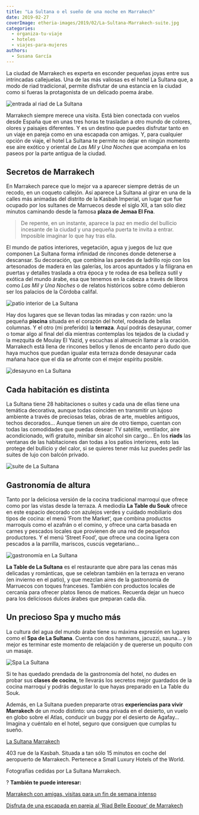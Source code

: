 ```yaml
---
title: "La Sultana o el sueño de una noche en Marrakech"
date: 2019-02-27
coverImage: etheria-images/2019/02/La-Sultana-Marrakech-suite.jpg
categories: 
  - organiza-tu-viaje
  - hoteles
  - viajes-para-mujeres
authors: 
  - Susana García
---
```


La ciudad de Marrakech es experta en esconder pequeñas joyas entre sus intrincadas 
callejuelas. Una de las más valiosas es el hotel La Sultana que, a modo de riad 
tradicional, permite disfrutar de una estancia en la ciudad como si fueras la 
protagonista de un delicado poema árabe. 

![entrada al riad de La Sultana](etheria-images/2019/02/LaSultana-Marrakech-entrada.jpg "Entrada de La Sultana.")

Marrakech siempre merece una visita. Está bien conectada con vuelos desde España que en 
unas tres horas te trasladan a otro mundo de colores, olores y paisajes diferentes. Y es 
un destino que puedes disfrutar tanto en un viaje en pareja como en una escapada con 
amigas. Y, para cualquier opción de viaje, el hotel La Sultana te permite no dejar en 
ningún momento ese aire exótico y oriental de _Las Mil y Una Noches_ que acompaña en los 
paseos por la parte antigua de la ciudad. 

## Secretos de Marrakech

En Marrakech parece que lo mejor va a aparecer siempre detrás de un recodo, en un 
coqueto callejón. Así aparece La Sultana al girar en una de la calles más animadas del 
distrito de la Kasbah Imperial, un lugar que fue ocupado por los sultanes de Marruecos 
desde el siglo XII, a tan sólo diez minutos caminando desde la famosa **plaza de Jemaa 
El Fna**. 

> De repente, en un instante, aparece la paz en medio del bullicio incesante de la ciudad 
> y una pequeña puerta te invita a entrar. Imposible imaginar lo que hay tras ella. 

El mundo de patios interiores, vegetación, agua y juegos de luz que componen La Sultana 
forma infinidad de rincones donde detenerse a descansar. Su decoración, que combina las 
paredes de ladrillo rojo con los artesonados de madera en las galerías, los arcos 
apuntados y la filigrana en puertas y detalles traslada a otra época y te rodea de esa 
belleza sutil y exótica del mundo árabe, esa que tenemos en la cabeza a través de libros 
como _Las Mil y Una Noches_ o de relatos históricos sobre cómo debieron ser los palacios 
de la Córdoba califal. 

![patio interior de La Sultana](etheria-images/2019/02/LaSultanaMarrakech-cena-piscina.jpg "Mesas para una cena junto a la piscina.")

Hay dos lugares que se llevan todas las miradas y con razón: uno la pequeña **piscina** 
situada en el corazón del hotel, rodeada de bellas columnas. Y el otro (mi preferido) la 
**terraza**. Aquí podrás desayunar, comer o tomar algo al final del día mientras 
contemplas los tejados de la ciudad y la mezquita de Moulay El Yazid, y escuchas al 
almuecín llamar a la oración. Marrakech está llena de rincones bellos y llenos de 
encanto pero dudo que haya muchos que puedan igualar esta terraza donde desayunar cada 
mañana hace que el día se afronte con el mejor espíritu posible. 

![desayuno en La Sultana](etheria-images/2019/02/La-Sultana-Marrakech-terraza.jpg "La terraza y parte del bufé de desayuno.")

## Cada habitación es distinta

La Sultana tiene 28 habitaciones o suites y cada una de ellas tiene una temática 
decorativa, aunque todas coinciden en transmitir un lujoso ambiente a través de 
preciosas telas, obras de arte, muebles antiguos, techos decorados... Aunque tienen un 
aire de otro tiempo, cuentan con todas las comodidades que puedas desear: TV satélite, 
ventilador, aire acondicionado, wifi gratuito, minibar sin alcohol sin cargo… En los 
**riads** las ventanas de las habitaciones dan todas a los patios interiores, esto las 
protege del bullicio y del calor, si se quieres tener más luz puedes pedir las suites de 
lujo con balcón privado. 

![suite de La Sultana](etheria-images/2019/02/La-Sultana-Marrakech-suite.jpg "Una de las suites de La Sultana.")

## Gastronomía de altura

Tanto por la deliciosa versión de la cocina tradicional marroquí que ofrece como por las 
vistas desde la terraza. A mediodía **La Table du Souk** ofrece en este espacio decorado 
con azulejos verdes y cuidado mobiliario dos tipos de cocina: el menú ‘From the Market’, 
que combina productos marroquís como el azafrán o el comino, y ofrece una carta basada 
en carnes y pescados locales que provienen de una red de pequeños productores. Y el menú 
‘Street Food’, que ofrece una cocina ligera con pescados a la parrilla, mariscos, cuscús 
vegetariano… 

![gastronomía en La Sultana](etheria-images/2019/02/La-Sultana-gastro-1024x765.jpg "La gastronomía del hotel es un aliciente más para alojarse en él.")

**La Table de La Sultana** es el restaurante que abre para las cenas más delicadas y 
románticas, que se celebran también en la terraza en verano (en invierno en el patio), y 
que mezclan aires de la gastronomía de Marruecos con toques franceses. También con 
productos locales de cercanía para ofrecer platos llenos de matices. Recuerda dejar un 
hueco para los deliciosos dulces árabes que preparan cada día. 

## Un precioso Spa y mucho más

La cultura del agua del mundo árabe tiene su máxima expresión en lugares como el **Spa 
de La Sultana**. Cuenta con dos hammans, jacuzzi, sauna… y lo mejor es terminar este 
momento de relajación y de quererse un poquito con un masaje. 

![Spa La Sultana](etheria-images/2019/02/La-Sultana-Marrakech-Spa.jpg "Spa La Sultana.")

Si te has quedado prendada de la gastronomía del hotel, no dudes en probar sus **clases 
de cocina**, te llevarás los secretos mejor guardados de la cocina marroquí y podrás 
degustar lo que hayas preparado en La Table du Souk. 

Además, en La Sultana pueden prepararte otras **experiencias para vivir Marrakech** de 
un modo distinto: una cena privada en el desierto, un vuelo en globo sobre el Atlas, 
conducir un buggy por el desierto de Agafay… Imagina y cuéntalo en el hotel, seguro que 
consiguen que cumplas tu sueño. 

[La Sultana Marrakech](https://www.lasultanahotels.com/marrakech) 

403 rue de la Kasbah. Situada a tan sólo 15 minutos en coche del aeropuerto de 
Marrakech. Pertenece a Small Luxury Hotels of the World. 

Fotografías cedidas por La Sultana Marrakech. 

? **También te puede interesar:** 

[Marrakech con amigas, visitas para un fin de semana 
intenso](https://etheriamagazine.com/2018/12/27/viaje-de-amigas-a-marrakech/) 

[Disfruta de una escapada en pareja al ‘Riad Belle Epoque’ de 
Marrakech](https://etheriamagazine.com/2019/10/15/escapada-hotel-romantico-marrakech-riad-belle-epoque/)
